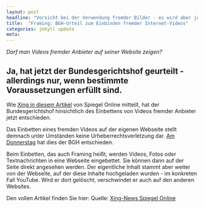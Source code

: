```yaml
---
layout: post
headline: "Vorsicht bei der Verwendung fremder Bilder - es wird aber jetzt einfacher."
title:  "Framing: BGH-Urteil zum Einbinden fremder Internet-Videos"
categories: jekyll update
meta:
---
```


*Darf man Videos fremder Anbieter auf seiner Website zeigen?*

## Ja, hat jetzt der Bundesgerichtshof geurteilt - allerdings nur, wenn bestimmte Voraussetzungen erfüllt sind.

Wie [Xing in diesem Artikel](http://www.xing-news.com/reader/news/articles/77936?xng_share_origin=email) von Spiegel Online mitteilt, hat der Bundesgerichtshof hinsichtlich des Einbettens von Videos fremder Anbieter jetzt entschieden.

<!--break-->

Das Einbetten eines fremden Videos auf der eigenen Webseite stellt demnach unter Umständen keine Urheberrechtsverletzung dar. [Am Donnerstag](http://juris.bundesgerichtshof.de/cgi-bin/rechtsprechung/document.py?Gericht=bgh&Art=pm&Datum=2015&Sort=3&nr=71618&pos=0&anz=115) hat dies der BGH entschieden.

Beim Einbetten, das auch Framing heißt, werden Videos, Fotos oder Textnachrichten in eine Webseite eingebettet. Sie können dann auf der Seite direkt angesehen werden. Der eigentliche Inhalt stammt aber weiter von der Webseite, auf der diese Inhalte hochgeladen wurden - im konkreten Fall YouTube. Wird er dort gelöscht, verschwindet er auch auf den anderen Websites.

Den vollen Artikel finden Sie hier: Quelle: [Xing-News Spiegel Online](http://www.xing-news.com/reader/news/articles/77936?xng_share_origin=email)
